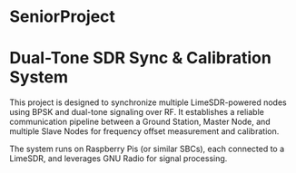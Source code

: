 # SeniorProject

# Dual-Tone SDR Sync & Calibration System

This project is designed to synchronize multiple LimeSDR-powered nodes using BPSK and dual-tone signaling over RF. It establishes a reliable communication pipeline between a Ground Station, Master Node, and multiple Slave Nodes for frequency offset measurement and calibration.

The system runs on Raspberry Pis (or similar SBCs), each connected to a LimeSDR, and leverages GNU Radio for signal processing.
